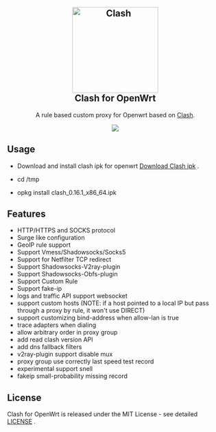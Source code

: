 <h2 align="center">
  <img src="https://github.com/Dreamacro/clash/raw/master/docs/logo.png" alt="Clash" width="200">
  <br>Clash for OpenWrt <br>

</h2>

  <p align="center">
	A rule based custom proxy for Openwrt based on <a href="https://github.com/Dreamacro/clash" target="_blank">Clash</a>.
  </p>
  <p align="center">
	<a target="_blank" href="https://github.com/frainzy1477/clash/releases/tag/v0.16.1">
    <img src="https://img.shields.io/badge/clash-v0.16.1-orange.svg">
  </a>
  
  </p>
  
## Usage

- Download and install clash ipk for openwrt [Download Clash ipk](https://github.com/frainzy1477/clash/releases/tag/v0.16.1) .

- cd /tmp

- opkg install clash_0.16.1_x86_64.ipk



## Features

- HTTP/HTTPS and SOCKS protocol
- Surge like configuration
- GeoIP rule support
- Support Vmess/Shadowsocks/Socks5
- Support for Netfilter TCP redirect
- Support Shadowsocks-V2ray-plugin
- Support Shadowsocks-Obfs-plugin
- Support Custom Rule
- Support fake-ip
- logs and traffic API support websocket
- support custom hosts (NOTE: if a host pointed to a local IP but pass through a proxy by rule, it won't use DIRECT)
- support customizing bind-address when allow-lan is true 
- trace adapters when dialing 
- allow arbitrary order in proxy group 
- add read clash version API
- add dns fallback filters 
- v2ray-plugin support disable mux
- proxy group use correctly last speed test record
- experimental support snell
- fakeip small-probability missing record

## License

Clash for OpenWrt is released under the MIT License - see detailed [LICENSE](https://github.com/frainzy1477/clash/blob/rm/LICENSE) .


